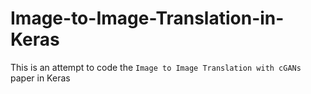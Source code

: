 # Image-to-Image-Translation-in-Keras
This is an attempt to code the `Image to Image Translation with cGANs` paper in Keras
